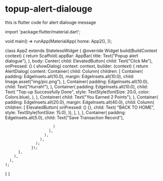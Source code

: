 # topup-alert-dialouge
this is flutter code for alert dialouge message

import 'package:flutter/material.dart';

void main() => runApp(MaterialApp(
      home: App2(),
    ));

class App2 extends StatelessWidget {
  @override
  Widget build(BuildContext context) {
    return Scaffold(
      appBar: AppBar(
        title: Text("Popup alert dialogue"),
      ),
      body: Center(
        child: ElevatedButton(
          child: Text("Click Me"),
          onPressed: () {
            showDialog(
                context: context,
                builder: (context) {
                  return AlertDialog(
                    content: Container(
                      child: Column(
                        children: <Widget>[
                          Container(
                            padding: EdgeInsets.all(10.0),
                            margin: EdgeInsets.all(10.0),
                            child: Image.asset("img/pic.png"),
                          ),
                          Container(
                            padding: EdgeInsets.all(10.0),
                            child: Text("Hurrah!"),
                          ),
                          Container(
                            padding: EdgeInsets.all(10.0),
                            child: Text(
                              "Top-up Successfully Done",
                              style:
                                  TextStyle(fontSize: 20.0, color: Colors.blue),
                            ),
                          ),
                          Container(
                            child: Text("You Earned 2 Points"),
                          ),
                          Container(
                            padding: EdgeInsets.all(20.0),
                            margin: EdgeInsets.all(40.0),
                            child: Column(
                              children: <Widget>[
                                ElevatedButton(
                                    onPressed: () {},
                                    child: Text(
                                      "BACK TO HOME",
                                      style: TextStyle(fontSize: 15.0),
                                    )),
                              ],
                            ),
                          ),
                          Container(
                            padding: EdgeInsets.all(5.0),
                              child: Text("Save Transaction Record"),

                          )
                        ],
                      ),
                    ),
                  );
                });
          },
        ),
      ),
    );
  }
}
